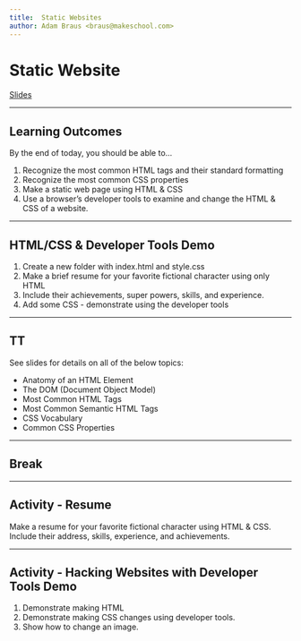 ```yaml
---
title:  Static Websites
author: Adam Braus <braus@makeschool.com>
---
```


# Static Website

[Slides](https://docs.google.com/presentation/d/1_gruAkD-jI-Ev0geTcbiFpjhFFzHH-9TSZVIctJFvnc/edit?usp=sharing)

---

## Learning Outcomes

By the end of today, you should be able to…

1. Recognize the most common HTML tags and their standard formatting
1. Recognize the most common CSS properties
1. Make a static web page using HTML & CSS
1. Use a browser’s developer tools to examine and change the HTML & CSS of a website.

---

## HTML/CSS & Developer Tools Demo

1. Create a new folder with index.html and style.css
1. Make a brief resume for your favorite fictional character using only HTML
1. Include their achievements, super powers, skills, and experience.
1. Add some CSS - demonstrate using the developer tools

---

## TT

See slides for details on all of the below topics:

- Anatomy of an HTML Element
- The DOM (Document Object Model)
- Most Common HTML Tags
- Most Common Semantic HTML Tags
- CSS Vocabulary
- Common CSS Properties

---

## Break

---

## Activity - Resume

Make a resume for your favorite fictional character using HTML & CSS. Include their address, skills, experience, and achievements.

---

## Activity - Hacking Websites with Developer Tools Demo

1. Demonstrate making HTML
1. Demonstrate making CSS changes using developer tools.
1. Show how to change an image.
